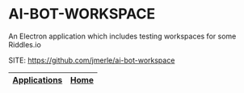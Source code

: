 # AI-BOT-WORKSPACE
 
 An Electron application which includes testing
 workspaces for some Riddles.io
 
 SITE: https://github.com/jmerle/ai-bot-workspace

 | [Applications](https://portable-linux-apps.github.io/apps.html) | [Home](https://portable-linux-apps.github.io)
 | --- | --- |
